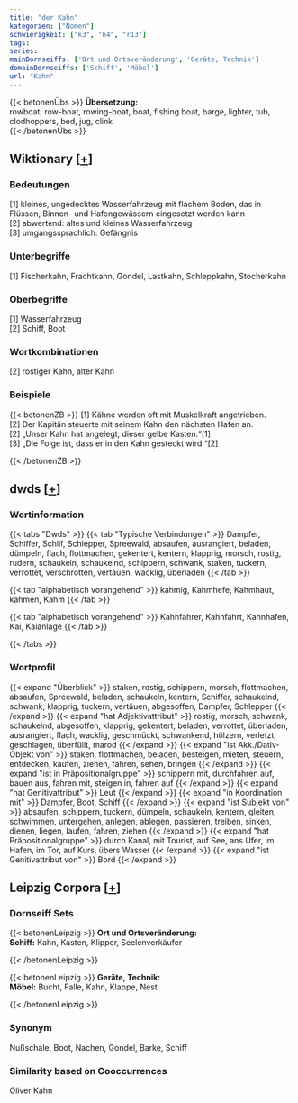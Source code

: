 ```yaml
---
title: "der Kahn"
kategorien: ["Nomen"]
schwierigkeit: ["k3", "h4", "r13"]
tags:
series:
mainDornseiffs: ['Ort und Ortsveränderung', 'Geräte, Technik']
domainDornseiffs: ['Schiff', 'Möbel']
url: "Kahn"
---
```


{{< betonenÜbs >}}
**Übersetzung:**  
rowboat, row-boat, rowing-boat, boat, fishing boat, barge, lighter, tub, clodhoppers, bed, jug, clink  
{{< /betonenÜbs >}}

## Wiktionary [[+](https://de.wiktionary.org/wiki/Kahn)]

### Bedeutungen
[1] kleines, ungedecktes Wasserfahrzeug mit flachem Boden, das in Flüssen, Binnen- und Hafengewässern eingesetzt werden kann  
[2] abwertend: altes und kleines  Wasserfahrzeug  
[3] umgangssprachlich: Gefängnis  

### Unterbegriffe
[1] Fischerkahn, Frachtkahn, Gondel, Lastkahn, Schleppkahn, Stocherkahn  

### Oberbegriffe
[1] Wasserfahrzeug  
[2] Schiff, Boot  

### Wortkombinationen
[2] rostiger Kahn, alter Kahn  

### Beispiele
{{< betonenZB >}}
[1] Kähne werden oft mit Muskelkraft angetrieben.  
[2] Der Kapitän steuerte mit seinem Kahn den nächsten Hafen an.  
[2] „Unser Kahn hat angelegt, dieser gelbe Kasten.“[1]  
[3] „Die Folge ist, dass er in den Kahn gesteckt wird.“[2]  

{{< /betonenZB >}}


## dwds [[+](https://www.dwds.de/wb/Kahn)]

### Wortinformation
{{< tabs "Dwds" >}}
{{< tab "Typische Verbindungen" >}}
Dampfer, Schiffer, Schilf, Schlepper, Spreewald, absaufen, ausrangiert, beladen, dümpeln, flach, flottmachen, gekentert, kentern, klapprig, morsch, rostig, rudern, schaukeln, schaukelnd, schippern, schwank, staken, tuckern, verrottet, verschrotten, vertäuen, wacklig, überladen
{{< /tab >}}

{{< tab "alphabetisch vorangehend" >}}
kahmig, Kahmhefe, Kahmhaut, kahmen, Kahm
{{< /tab >}}

{{< tab "alphabetisch vorangehend" >}}
Kahnfahrer, Kahnfahrt, Kahnhafen, Kai, Kaianlage
{{< /tab >}}

{{< /tabs >}}

### Wortprofil
{{< expand "Überblick" >}} staken, rostig, schippern, morsch, flottmachen, absaufen, Spreewald, beladen, schaukeln, kentern, Schiffer, schaukelnd, schwank, klapprig, tuckern, vertäuen, abgesoffen, Dampfer, Schlepper {{< /expand >}}
{{< expand "hat Adjektivattribut" >}} rostig, morsch, schwank, schaukelnd, abgesoffen, klapprig, gekentert, beladen, verrottet, überladen, ausrangiert, flach, wacklig, geschmückt, schwankend, hölzern, verletzt, geschlagen, überfüllt, marod {{< /expand >}}
{{< expand "ist Akk./Dativ-Objekt von" >}} staken, flottmachen, beladen, besteigen, mieten, steuern, entdecken, kaufen, ziehen, fahren, sehen, bringen {{< /expand >}}
{{< expand "ist in Präpositionalgruppe" >}} schippern mit, durchfahren auf, bauen aus, fahren mit, steigen in, fahren auf {{< /expand >}}
{{< expand "hat Genitivattribut" >}} Leut {{< /expand >}}
{{< expand "in Koordination mit" >}} Dampfer, Boot, Schiff {{< /expand >}}
{{< expand "ist Subjekt von" >}} absaufen, schippern, tuckern, dümpeln, schaukeln, kentern, gleiten, schwimmen, untergehen, anlegen, ablegen, passieren, treiben, sinken, dienen, liegen, laufen, fahren, ziehen {{< /expand >}}
{{< expand "hat Präpositionalgruppe" >}} durch Kanal, mit Tourist, auf See, ans Ufer, im Hafen, im Tor, auf Kurs, übers Wasser {{< /expand >}}
{{< expand "ist Genitivattribut von" >}} Bord {{< /expand >}}

## Leipzig Corpora [[+](https://corpora.uni-leipzig.de/en/res?word=Kahn&corpusId=deu_newscrawl-public_2018)]

### Dornseiff Sets
{{< betonenLeipzig >}}
**Ort und Ortsveränderung:**  
**Schiff:** Kahn, Kasten, Klipper, Seelenverkäufer  

{{< /betonenLeipzig >}}


{{< betonenLeipzig >}}
**Geräte, Technik:**  
**Möbel:** Bucht, Falle, Kahn, Klappe, Nest  

{{< /betonenLeipzig >}}

### Synonym
Nußschale, Boot, Nachen, Gondel, Barke, Schiff


### Similarity based on Cooccurrences
Oliver Kahn

